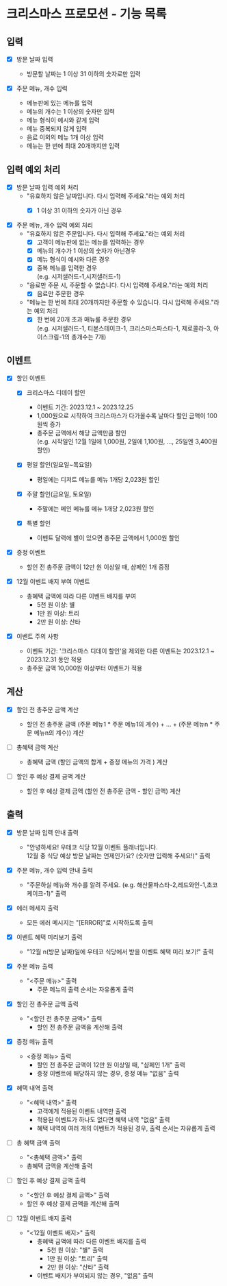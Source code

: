 # 크리스마스 프로모션 - 기능 목록

## 입력

- [x] 방문 날짜 입력
    - 방문할 날짜는 1 이상 31 이하의 숫자로만 입력


- [x] 주문 메뉴, 개수 입력
    - 메뉴판에 있는 메뉴를 입력
    - 메뉴의 개수는 1 이상의 숫자만 입력
    - 메뉴 형식이 예시와 같게 입력
    - 메뉴 중복되지 않게 입력
    - 음료 이외의 메뉴 1개 이상 입력
    - 메뉴는 한 번에 최대 20개까지만 입력

## 입력 예외 처리

- [x] 방문 날짜 입력 예외 처리
    - "유효하지 않은 날짜입니다. 다시 입력해 주세요."라는 예외 처리
        - [x] 1 이상 31 이하의 숫자가 아닌 경우


- [x] 주문 메뉴, 개수 입력 예외 처리
    - "유효하지 않은 주문입니다. 다시 입력해 주세요."라는 예외 처리
        - [x] 고객이 메뉴판에 없는 메뉴를 입력하는 경우
        - [x] 메뉴의 개수가 1 이상의 숫자가 아닌경우
        - [x] 메뉴 형식이 예시와 다른 경우
        - [x] 중복 메뉴를 입력한 경우
          <br>(e.g. 시저샐러드-1,시저샐러드-1)

    - "음료만 주문 시, 주문할 수 없습니다. 다시 입력해 주세요."라는 예외 처리
        - [x] 음료만 주문한 경우

    - "메뉴는 한 번에 최대 20개까지만 주문할 수 있습니다. 다시 입력해 주세요."라는 예외 처리
        - [x] 한 번에 20개 초과 매뉴룰 주문한 경우
          <br>(e.g. 시저샐러드-1, 티본스테이크-1, 크리스마스파스타-1, 제로콜라-3, 아이스크림-1의 총개수는 7개)

## 이벤트

- [x] 할인 이벤트
    - [x] 크리스마스 디데이 할인
        - 이벤트 기간: 2023.12.1 ~ 2023.12.25
        - 1,000원으로 시작하여 크리스마스가 다가올수록 날마다 할인 금액이 100원씩 증가
        - 총주문 금액에서 해당 금액만큼 할인
          <br>(e.g. 시작일인 12월 1일에 1,000원, 2일에 1,100원, ..., 25일엔 3,400원 할인)

    - [x] 평일 할인(일요일~목요일)
        - 평일에는 디저트 메뉴를 메뉴 1개당 2,023원 할인

    - [x] 주말 할인(금요일, 토요일)
        - 주말에는 메인 메뉴를 메뉴 1개당 2,023원 할인

    - [x] 특별 할인
        - 이벤트 달력에 별이 있으면 총주문 금액에서 1,000원 할인


- [x] 증정 이벤트
    - 할인 전 총주문 금액이 12만 원 이상일 때, 샴페인 1개 증정


- [x] 12월 이벤트 배지 부여 이벤트
    - 총혜택 금액에 따라 다른 이벤트 배지를 부여
        - 5천 원 이상: 별
        - 1만 원 이상: 트리
        - 2만 원 이상: 산타


- [x] 이벤트 주의 사항
    - 이벤트 기간: '크리스마스 디데이 할인'을 제외한 다른 이벤트는 2023.12.1 ~ 2023.12.31 동안 적용
    - 총주문 금액 10,000원 이상부터 이벤트가 적용

## 계산

- [x] 할인 전 총주문 금액 계산
    - 할인 전 총주문 금액 (주문 메뉴1 * 주문 메뉴1의 계수) + ... + (주문 메뉴n * 주문 메뉴n의 계수)) 계산


- [ ] 총혜택 금액 계산
    - 총혜택 금액 (할인 금액의 합계 + 증정 메뉴의 가격 ) 계산


- [ ] 할인 후 예상 결제 금액 계산
    - 할인 후 예상 결제 금액 (할인 전 총주문 금액 - 할인 금액) 계산

## 출력

- [x] 방문 날짜 입력 안내 출력
    - "안녕하세요! 우테코 식당 12월 이벤트 플래너입니다.<br>
      12월 중 식당 예상 방문 날짜는 언제인가요? (숫자만 입력해 주세요!)" 출력


- [x] 주문 메뉴, 개수 입력 안내 출력
    - "주문하실 메뉴와 개수를 알려 주세요. (e.g. 해산물파스타-2,레드와인-1,초코케이크-1)" 출력


- [x] 에러 메세지 출력
    - 모든 에러 메시지는 "[ERROR]"로 시작하도록 출력


- [x] 이벤트 혜택 미리보기 출력
    - "12월 n(방문 날짜)일에 우테코 식당에서 받을 이벤트 혜택 미리 보기!" 출력


- [x] 주문 메뉴 출력
    - "<주문 메뉴>" 출력
        - 주문 메뉴의 출력 순서는 자유롭게 출력


- [x] 할인 전 총주문 금액 출력
    - "<할인 전 총주문 금액>" 출력
        - 할인 전 총주문 금액을 계산해 출력


- [x] 증정 메뉴 출력
    - <증정 메뉴> 출력
        - 할인 전 총주문 금액이 12만 원 이상일 때, "샴페인 1개" 출력
        - 증정 이벤트에 해당하지 않는 경우, 증정 메뉴 "없음" 출력


- [x] 혜택 내역 출력
    - "<혜택 내역>" 출력
        - 고객에게 적용된 이벤트 내역만 출력
        - 적용된 이벤트가 하나도 없다면 혜택 내역 "없음" 출력
        - 혜택 내역에 여러 개의 이벤트가 적용된 경우, 출력 순서는 자유롭게 출력


- [ ] 총 혜택 금액 출력
    - "<총혜택 금액>" 출력
    - 총혜택 금액을 계산해 출력


- [ ] 할인 후 예상 결제 금액 출력
    - "<할인 후 예상 결제 금액>" 출력
    - 할인 후 예상 결제 금액을 계산해 출력


- [ ] 12월 이벤트 배지 출력
    - "<12월 이벤트 배지>" 출력
        - 총혜택 금액에 따라 다른 이벤트 배지를 출력
            - 5천 원 이상: "별" 출력
            - 1만 원 이상: "트리" 출력
            - 2만 원 이상: "산타" 출력
        - 이벤트 배지가 부여되지 않는 경우, "없음" 출력